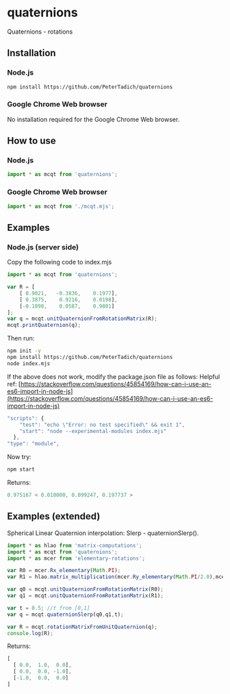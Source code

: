 # quaternions
Quaternions - rotations

## Installation

### Node.js

```bash
npm install https://github.com/PeterTadich/quaternions
```

### Google Chrome Web browser

No installation required for the Google Chrome Web browser.

## How to use

### Node.js

```js
import * as mcqt from 'quaternions';
```

### Google Chrome Web browser

```js
import * as mcqt from './mcqt.mjs';
```

## Examples

### Node.js (server side)

Copy the following code to index.mjs

```js
import * as mcqt from 'quaternions';

var R = [
    [ 0.9021,   -0.3836,    0.1977],
    [ 0.3875,    0.9216,    0.0198],
    [-0.1898,    0.0587,    0.9801]
];
var q = mcqt.unitQuaternionFromRotationMatrix(R);
mcqt.printQuaternion(q);
```

Then run:

```bash
npm init -y
npm install https://github.com/PeterTadich/quaternions
node index.mjs
```

If the above does not work, modify the package.json file as follows:
Helpful ref: [https://stackoverflow.com/questions/45854169/how-can-i-use-an-es6-import-in-node-js](https://stackoverflow.com/questions/45854169/how-can-i-use-an-es6-import-in-node-js)

```js
"scripts": {
    "test": "echo \"Error: no test specified\" && exit 1",
    "start": "node --experimental-modules index.mjs"
  },
"type": "module",
```

Now try:

```bash
npm start
```

Returns:

```js
0.975167 < 0.010000, 0.099247, 0.197737 >
```

## Examples (extended)

Spherical Linear Quaternion interpolation: Slerp - quaternionSlerp().

```js
import * as hlao from 'matrix-computations';
import * as mcqt from 'quaternions';
import * as mcer from 'elementary-rotations';

var R0 = mcer.Rx_elementary(Math.PI);
var R1 = hlao.matrix_multiplication(mcer.Ry_elementary(Math.PI/2.0),mcer.Rz_elementary(-1.0*Math.PI/2.0));

var q0 = mcqt.unitQuaternionFromRotationMatrix(R0);
var q1 = mcqt.unitQuaternionFromRotationMatrix(R1);

var t = 0.5; //t from [0,1]
var q = mcqt.quaternionSlerp(q0,q1,t);

var R = mcqt.rotationMatrixFromUnitQuaternion(q);
console.log(R);
```

Returns:

```js
[
  [ 0.0,  1.0,  0.0],
  [ 0.0,  0.0, -1.0],
  [-1.0,  0.0,  0.0]
]
```